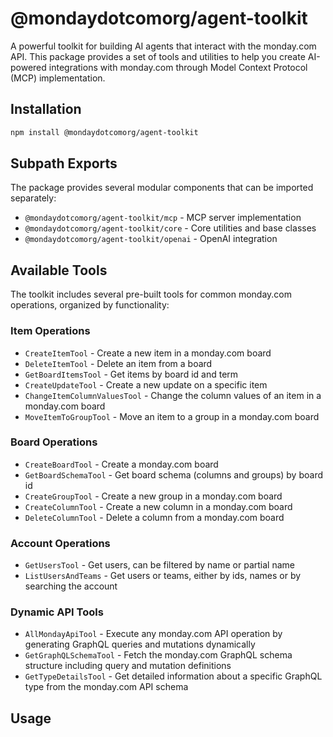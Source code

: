 # @mondaydotcomorg/agent-toolkit

A powerful toolkit for building AI agents that interact with the monday.com API. This package provides a set of tools and utilities to help you create AI-powered integrations with monday.com through Model Context Protocol (MCP) implementation.

## Installation

```bash
npm install @mondaydotcomorg/agent-toolkit
```

## Subpath Exports

The package provides several modular components that can be imported separately:

- `@mondaydotcomorg/agent-toolkit/mcp` - MCP server implementation
- `@mondaydotcomorg/agent-toolkit/core` - Core utilities and base classes
- `@mondaydotcomorg/agent-toolkit/openai` - OpenAI integration

## Available Tools

The toolkit includes several pre-built tools for common monday.com operations, organized by functionality:

### Item Operations
- `CreateItemTool` - Create a new item in a monday.com board
- `DeleteItemTool` - Delete an item from a board
- `GetBoardItemsTool` - Get items by board id and term
- `CreateUpdateTool` - Create a new update on a specific item
- `ChangeItemColumnValuesTool` - Change the column values of an item in a monday.com board
- `MoveItemToGroupTool` - Move an item to a group in a monday.com board

### Board Operations
- `CreateBoardTool` - Create a monday.com board
- `GetBoardSchemaTool` - Get board schema (columns and groups) by board id
- `CreateGroupTool` - Create a new group in a monday.com board
- `CreateColumnTool` - Create a new column in a monday.com board
- `DeleteColumnTool` - Delete a column from a monday.com board

### Account Operations
- `GetUsersTool` - Get users, can be filtered by name or partial name
- `ListUsersAndTeams` - Get users or teams, either by ids, names or by searching the account

### Dynamic API Tools
- `AllMondayApiTool` - Execute any monday.com API operation by generating GraphQL queries and mutations dynamically
- `GetGraphQLSchemaTool` - Fetch the monday.com GraphQL schema structure including query and mutation definitions
- `GetTypeDetailsTool` - Get detailed information about a specific GraphQL type from the monday.com API schema

## Usage

